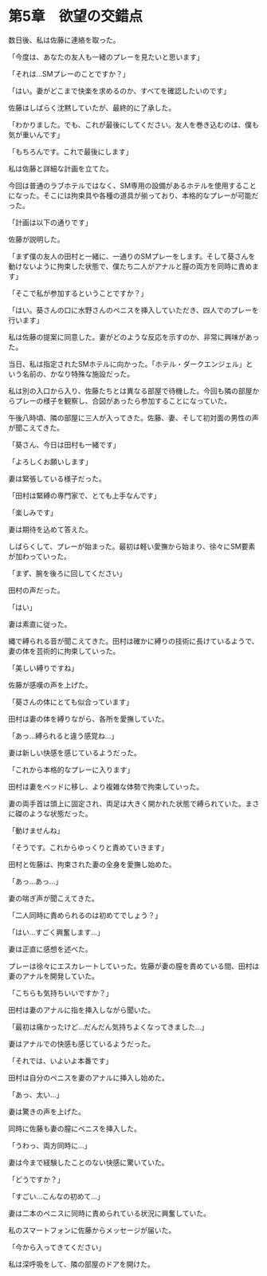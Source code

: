 # 第5章　欲望の交錯点

数日後、私は佐藤に連絡を取った。

「今度は、あなたの友人も一緒のプレーを見たいと思います」

「それは…SMプレーのことですか？」

「はい。妻がどこまで快楽を求めるのか、すべてを確認したいのです」

佐藤はしばらく沈黙していたが、最終的に了承した。

「わかりました。でも、これが最後にしてください。友人を巻き込むのは、僕も気が重いんです」

「もちろんです。これで最後にします」

私は佐藤と詳細な計画を立てた。

今回は普通のラブホテルではなく、SM専用の設備があるホテルを使用することになった。そこには拘束具や各種の道具が揃っており、本格的なプレーが可能だった。

「計画は以下の通りです」

佐藤が説明した。

「まず僕の友人の田村と一緒に、一通りのSMプレーをします。そして葵さんを動けないように拘束した状態で、僕たち二人がアナルと膣の両方を同時に責めます」

「そこで私が参加するということですか？」

「はい。葵さんの口に水野さんのペニスを挿入していただき、四人でのプレーを行います」

私は佐藤の提案に同意した。妻がどのような反応を示すのか、非常に興味があった。

当日、私は指定されたSMホテルに向かった。「ホテル・ダークエンジェル」という名前の、かなり特殊な施設だった。

私は別の入口から入り、佐藤たちとは異なる部屋で待機した。今回も隣の部屋からプレーの様子を観察し、合図があったら参加することになっていた。

午後八時頃、隣の部屋に三人が入ってきた。佐藤、妻、そして初対面の男性の声が聞こえてきた。

「葵さん、今日は田村も一緒です」

「よろしくお願いします」

妻は緊張している様子だった。

「田村は緊縛の専門家で、とても上手なんです」

「楽しみです」

妻は期待を込めて答えた。

しばらくして、プレーが始まった。最初は軽い愛撫から始まり、徐々にSM要素が加わっていった。

「まず、腕を後ろに回してください」

田村の声だった。

「はい」

妻は素直に従った。

縄で縛られる音が聞こえてきた。田村は確かに縛りの技術に長けているようで、妻の体を芸術的に拘束していった。

「美しい縛りですね」

佐藤が感嘆の声を上げた。

「葵さんの体にとても似合っています」

田村は妻の体を縛りながら、各所を愛撫していた。

「あっ…縛られると違う感覚ね…」

妻は新しい快感を感じているようだった。

「これから本格的なプレーに入ります」

田村は妻をベッドに移し、より複雑な体勢で拘束していった。

妻の両手首は頭上に固定され、両足は大きく開かれた状態で縛られていた。まさに磔のような状態だった。

「動けませんね」

「そうです。これからゆっくりと責めていきます」

田村と佐藤は、拘束された妻の全身を愛撫し始めた。

「あっ…あっ…」

妻の喘ぎ声が聞こえてきた。

「二人同時に責められるのは初めてでしょう？」

「はい…すごく興奮します…」

妻は正直に感想を述べた。

プレーは徐々にエスカレートしていった。佐藤が妻の膣を責めている間、田村は妻のアナルを開発していた。

「こちらも気持ちいいですか？」

田村は妻のアナルに指を挿入しながら聞いた。

「最初は痛かったけど…だんだん気持ちよくなってきました…」

妻はアナルでの快感も感じているようだった。

「それでは、いよいよ本番です」

田村は自分のペニスを妻のアナルに挿入し始めた。

「あっ、太い…」

妻は驚きの声を上げた。

同時に佐藤も妻の膣にペニスを挿入した。

「うわっ、両方同時に…」

妻は今まで経験したことのない快感に驚いていた。

「どうですか？」

「すごい…こんなの初めて…」

妻は二本のペニスに同時に責められている状況に興奮していた。

私のスマートフォンに佐藤からメッセージが届いた。

「今から入ってきてください」

私は深呼吸をして、隣の部屋のドアを開けた。